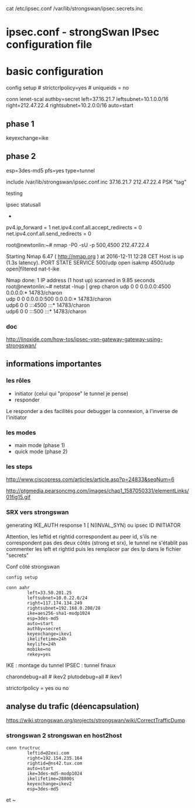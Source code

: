 cat  /etc/ipsec.conf /var/lib/strongswan/ipsec.secrets.inc
# ipsec.conf - strongSwan IPsec configuration file

# basic configuration

config setup
        # strictcrlpolicy=yes
        # uniqueids = no

conn lenet-scal
 authby=secret
 left=37.16.21.7
 leftsubnet=10.1.0.0/16
 right=212.47.22.4
 rightsubnet=10.2.0.0/16
 auto=start
 ## phase 1 ##
 keyexchange=ike
 ## phase 2 ##
 esp=3des-md5
 pfs=yes
 type=tunnel


include /var/lib/strongswan/ipsec.conf.inc
37.16.21.7 212.47.22.4  PSK  "tag"

testing

ipsec statusall


+

pv4.ip_forward = 1
net.ipv4.conf.all.accept_redirects = 0
net.ipv4.conf.all.send_redirects = 0

root@newtonlin:~# nmap -P0 -sU -p 500,4500   212.47.22.4

Starting Nmap 6.47 ( http://nmap.org ) at 2016-12-11 12:28 CET
Host is up (1.3s latency).
PORT     STATE         SERVICE
500/udp  open          isakmp
4500/udp open|filtered nat-t-ike

Nmap done: 1 IP address (1 host up) scanned in 9.85 seconds
root@newtonlin:~# netstat -lnup | grep charon
udp        0      0 0.0.0.0:4500            0.0.0.0:*                           14783/charon    
udp        0      0 0.0.0.0:500             0.0.0.0:*                           14783/charon    
udp6       0      0 :::4500                 :::*                                14783/charon    
udp6       0      0 :::500                  :::*                                14783/charon


### doc
http://linoxide.com/how-tos/ipsec-vpn-gateway-gateway-using-strongswan/

## informations importantes

### les rôles 

* initiator (celui qui "propose" le tunnel je pense)
* responder

Le responder a des facilités pour debugger la connexion, à l'inverse de l'initiator

### les modes
 
* main mode (phase 1)
* quick mode (phase 2)

### les steps

http://www.ciscopress.com/articles/article.asp?p=24833&seqNum=6

http://ptgmedia.pearsoncmg.com/images/chap1_1587050331/elementLinks/01fig15.gif

###  SRX vers strongswan

generating IKE_AUTH response 1 [ N(INVAL_SYN) ou ipsec  ID INITIATOR  

Attention, les leftid et rightid correspondent au peer id, s'ils ne correspondent pas des deux côtés (strong et srx), le tunnel ne s'établit pas
commenter les left et rightid puis les remplacer par des Ip dans le fichier "secrets"

Conf côté strongswan

```
config setup
        
conn aahr
        left=33.50.201.25
        leftsubnet=10.0.22.0/24
        right=117.174.134.249
        rightsubnet=192.168.0.208/28
        ike=aes256-sha1-modp1024
        esp=3des-md5
        auto=start
        authby=secret
        keyexchange=ikev1
        ikelifetime=24h
        keylife=24h
        mobike=no
        rekey=yes
```


IKE : montage du tunnel
IPSEC : tunnel finaux

charondebug=all # ikev2
plutodebug=all # ikev1

strictcrlpolicy = yes ou no

## analyse du trafic (déencapsulation)

https://wiki.strongswan.org/projects/strongswan/wiki/CorrectTrafficDump

### strongswan 2 strongswan en host2host
```
conn tructruc
        leftid=@2exi.com
        right=192.154.235.164
        rightid=@ns42.tux.com
        auto=start
        ike=3des-md5-modp1024
        ikelifetime=28800s
        keyexchange=ikev2
        esp=3des-md5
```
et
~






